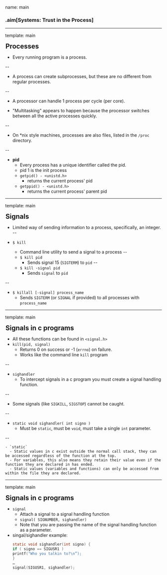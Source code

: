 name: main

### .aim[Systems: Trust in the Process]
<style>
.aim {
font-size: .75em;
border-bottom: 1px solid lightgray;
margin: 1px;
}
.remark-inline-code {
  background-color: lightgray;
  border-radius: 3px;
  padding-left: 2px;
  padding-right: 2px;
}
h4 {
font-size: 1.5em;
margin: 1px;
}
</style>

---
template: main

#### Processes

- Every running program is a process.

--

- A process can create subprocesses, but these are no different from regular processes.

--

- A processor can handle 1 process per cycle (per core).

- "Multitasking" appears to happen because the processor switches between all the active processes quickly.

--

- On *nix style machines, processes are also files, listed in the `/proc` directory.

--

- __pid__
  - Every process has a unique identifier called the pid.
  - pid 1 is the init process
  - `getpid() - <unistd.h>`
      - returns the current process' pid
  - `getppid() - <unistd.h>`
      - returns the current process' parent pid

---
template: main

#### Signals
  - Limited way of sending information to a process, specifically, an integer.
--

  - `$ kill`
    - Command line utility to send a signal to a process
--
    - `$ kill pid`
      - Sends signal 15 (`SIGTERM`) to `pid`
--
    - `$ kill -signal pid`
      - Sends `signal` to `pid`

--
  - `$ killall [-signal] process_name`
    - Sends `SIGTERM` (or `SIGNAL` if provided) to all processes with `process_name`

---
template: main

#### Signals in c programs
- All these functions can be found in `<signal.h>`
- `kill(pid, signal)`
  - Returns 0 on success or -1 (`errno`) on failure.
  - Works like the command line `kill` program

--

- `sighandler`
    - To intercept signals in a c program you must create a signal handling function.

--

  - Some signals (like `SIGKILL`, `SIGSTOP`) cannot be caught.

--

  - `static void sighandler( int signo )`
    - Must be `static`, must be `void`, must take a single `int` parameter.

--

    - `static`
      - Static values in c exist outside the normal call stack, they can be accessed regardless of the function at the top.
      - For variables, this also means they retain their value even if the function they are declared in has ended.
      - Static values (variables and functions) can only be accessed from within the file they are declared.

---
template: main

#### Signals in c programs

- `signal`
  - Attach a signal to a signal handling function
  - `signal( SIGNUMBER, sighandler)`
  - Note that you are passing the name of the signal handling function as a parameter.
- singal/sighandler example:
  ```C
  static void sighandler(int signo) {
  if ( signo == SIGUSR1 )
  printf("Who you talkin to?\n”);
  }
  …
  signal(SIGUSR1, sighandler);
  ```
